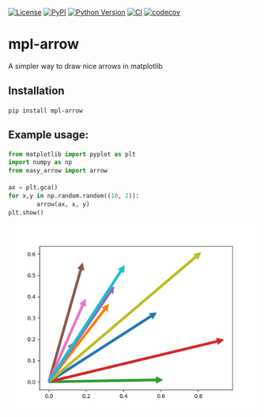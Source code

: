 [![License](https://img.shields.io/pypi/l/mpl-arrow.svg?color=green)](https://github.com/mpl-extensions/mpl-arrow/raw/main/LICENSE)
[![PyPI](https://img.shields.io/pypi/v/mpl-arrow.svg?color=green)](https://pypi.org/project/mpl-arrow)
[![Python Version](https://img.shields.io/pypi/pyversions/mpl-arrow.svg?color=green)](https://python.org)
[![CI](https://github.com/mpl-extensions/mpl-arrow/actions/workflows/ci.yml/badge.svg)](https://github.com/mpl-extensions/mpl-arrow/actions/workflows/ci.yml)
[![codecov](https://codecov.io/gh/mpl-extensions/mpl-arrow/branch/main/graph/badge.svg)](https://codecov.io/gh/mpl-extensions/mpl-arrow)

# mpl-arrow
A simpler way to draw nice arrows in matplotlib

## Installation
`pip install mpl-arrow`

## Example usage:
```python
from matplotlib import pyplot as plt
import numpy as np
from easy_arrow import arrow

ax = plt.gca()
for x,y in np.random.random((10, 2)):
        arrow(ax, x, y)
plt.show()
```

![arrows](img/arrow.png)
